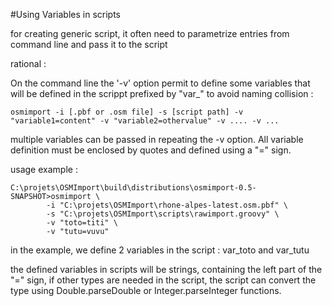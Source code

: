 #Using Variables in scripts


for creating generic script, it often need to parametrize entries from command line and pass it to the script

rational :

On the command line the '-v' option permit to define some variables that will be defined in the scrippt prefixed by "var_" to avoid naming collision :

    osmimport -i [.pbf or .osm file] -s [script path] -v "variable1=content" -v "variable2=othervalue" -v .... -v ...

multiple variables can be passed in repeating the -v option. All variable definition must be enclosed by quotes and defined using a "=" sign.


usage example :

    C:\projets\OSMImport\build\distributions\osmimport-0.5-SNAPSHOT>osmimport \ 
			-i "C:\projets\OSMImport\rhone-alpes-latest.osm.pbf" \
			-s "C:\projets\OSMImport\scripts\rawimport.groovy" \
			-v "toto=titi" \
			-v "tutu=vuvu"

in the example, we define 2 variables in the script : var_toto and var_tutu

the defined variables in scripts will be strings, containing the left part of the "=" sign, if other types are needed in the script, the script can convert the type using Double.parseDouble or Integer.parseInteger functions.
